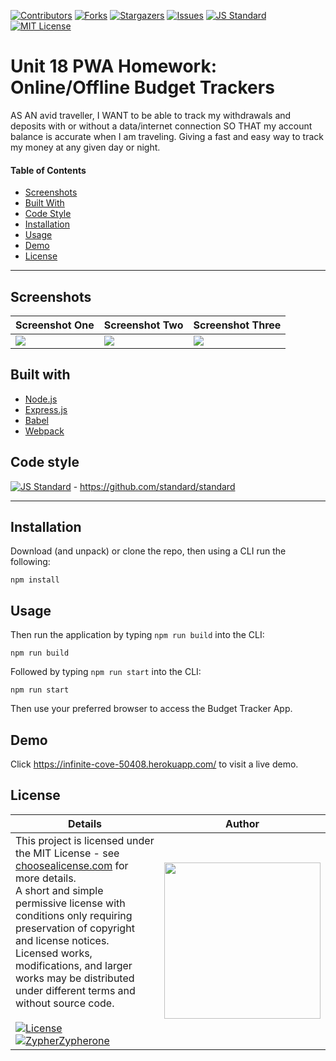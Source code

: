 [contributors-shield]: https://img.shields.io/github/contributors/Zypherone/obt.svg?style=flat-square
[contributors-url]: https://github.com/Zypherone/obt/graphs/contributors
[forks-shield]: https://img.shields.io/github/forks/Zypherone/obt.svg?style=flat-square
[forks-url]: https://github.com/Zypherone/obt/network/members
[stars-shield]: https://img.shields.io/github/stars/Zypherone/obt.svg?style=flat-square
[stars-url]: https://github.com/Zypherone/obt/stargazers
[issues-shield]: https://img.shields.io/github/issues/Zypherone/obt.svg?style=flat-square
[issues-url]: https://github.com/Zypherone/obt/issues
[build-style-shield]: https://img.shields.io/badge/code%20style-standard-brightgreen.svg?style=flat
[build-style-url]: https://github.com/feross/standard
[license-shield]: https://img.shields.io/github/license/Zypherone/obt.svg?style=flat-square
[license-url]: http://choosealicense.com/licenses/mit/

[![Contributors][contributors-shield]][contributors-url] [![Forks][forks-shield]][forks-url] [![Stargazers][stars-shield]][stars-url] [![Issues][issues-shield]][issues-url] [![JS Standard][build-style-shield]][build-style-url] [![MIT License][license-shield]][license-url]

# Unit 18 PWA Homework: Online/Offline Budget Trackers

AS AN avid traveller, I WANT to be able to track my withdrawals and deposits with or without a data/internet connection
SO THAT my account balance is accurate when I am traveling. Giving a fast and easy way to track my money at any given day or night.


#### Table of Contents
- [Screenshots](#Screenshots)
- [Built With](#Built_With)
- [Code Style](#Code_Style)
- [Installation](#Installation)
- [Usage](#Usage)
- [Demo](#Demo)
- [License](#License)

---

## Screenshots
|Screenshot One|Screenshot Two|Screenshot Three|
|----|----|----|
|<img src="screenshots/screenshot1.jpg">|<img src="screenshots/screenshot2.jpg">|<img src="screenshots/screenshot3.jpg">|

## Built with
- [Node.js](https://nodejs.org/en/)
- [Express.js](https://expressjs.com/)
- [Babel](https://babeljs.io/)
- [Webpack](https://webpack.js.org/)

## Code style
[![JS Standard][build-style-shield]][build-style-url] - https://github.com/standard/standard

---

## Installation
Download (and unpack) or clone the repo, then using a CLI run the following:

```
npm install
```

## Usage
Then run the application by typing ```npm run build``` into the CLI:

```
npm run build
```

Followed by typing ```npm run start``` into the CLI:

```
npm run start
```
Then use your preferred browser to access the Budget Tracker App.

## Demo

Click https://infinite-cove-50408.herokuapp.com/ to visit a live demo.

## License
| Details | Author |
|---|---|
|This project is licensed under the MIT License - see [choosealicense.com](http://choosealicense.com/licenses/mit/) for more details.<br />A short and simple permissive license with conditions only requiring preservation of copyright and license notices. Licensed works, modifications, and larger works may be distributed under different terms and without source code.<br /><br />[![License](https://img.shields.io/badge/License-MIT-blue.svg)](http://choosealicense.com/licenses/mit/) [![ZypherZypherone](https://img.shields.io/badge/2020_%C2%A9-zypherone-blue)](zypherone@github.com)| <img src="https://avatars1.githubusercontent.com/u/360494?v=" width="250"> |

